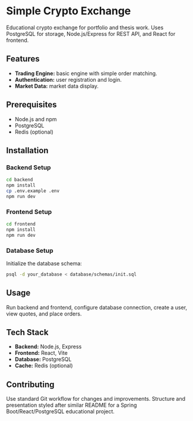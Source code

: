 # Simple Crypto Exchange

Educational crypto exchange for portfolio and thesis work. Uses PostgreSQL for storage, Node.js/Express for REST API, and React for frontend.

## Features

- **Trading Engine:** basic engine with simple order matching.  
- **Authentication:** user registration and login.  
- **Market Data:** market data display.  

## Prerequisites

- Node.js and npm  
- PostgreSQL  
- Redis (optional)  

## Installation

### Backend Setup

```bash
cd backend
npm install
cp .env.example .env
npm run dev
```

### Frontend Setup

```bash
cd frontend
npm install
npm run dev
```

### Database Setup

Initialize the database schema:

```bash
psql -d your_database < database/schemas/init.sql
```

## Usage

Run backend and frontend, configure database connection, create a user, view quotes, and place orders.

## Tech Stack

- **Backend:** Node.js, Express  
- **Frontend:** React, Vite  
- **Database:** PostgreSQL  
- **Cache:** Redis (optional)  

## Contributing

Use standard Git workflow for changes and improvements. Structure and presentation styled after similar README for a Spring Boot/React/PostgreSQL educational project.
